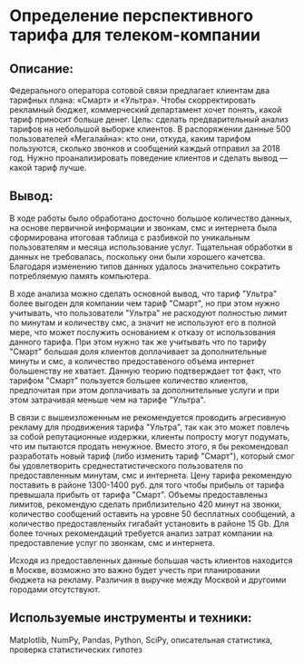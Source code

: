 # Определение перспективного тарифа для телеком-компании

## Описание:
Федерального оператора сотовой связи предлагает клиентам два тарифных плана: «Смарт» и «Ультра». Чтобы скорректировать рекламный бюджет, коммерческий департамент хочет понять, какой тариф приносит больше денег.
Цель: сделать предварительный анализ тарифов на небольшой выборке клиентов. В распоряжении данные 500 пользователей «Мегалайна»: кто они, откуда, каким тарифом пользуются, сколько звонков и сообщений каждый отправил за 2018 год. Нужно проанализировать поведение клиентов и сделать вывод — какой тариф лучше.

## Вывод:
В ходе работы было обработано досточно большое количество данных, на основе первичной информации и звонкам, смс и интернета была сформирована итоговая таблица с разбивкой по уникальным пользователям и месяца использование услуг. Тщательная обработки в данных не требовалась, поскольку они были хорошего качетсва. Благодаря изменению типов данных удалось значительно сократить потребляемую память компьютера.

В ходе анализа можно сделать основной вывод, что тариф "Ультра" более выгоден для компании чем тариф "Смарт", но при этом нужно учитывать, что пользователи "Ультра" не расходуют полностью лимит по минутам и количеству смс, а значит не используют его в полной мере, что может послужить основанием к отказу от использования данного тарифа. При этом нужно так же учитывать что по тарифу "Смарт" большая доля клиентов доплачивает за дополнительные минуты и смс, а количество предоставеного объема интернет большенству не хватает. Данную теорию подтверждает тот факт, что тарифом "Смарт" пользуется большее количество клиентов, предпочитая при этом доплачивать за дополнительные услуги и при этом затрачивая меньше чем на тарифе "Ультра".

В связи с вышеизложенным не рекомендуется проводить агресивную рекламу для продвижения тарифа "Ультра", так как это может повлечь за собой репутационные издержки, клиенты попросту могут подумать, что им пытаются продать ненужное. Вместо этого, я бы рекомендовал разработать новый тариф (либо изменить тариф "Смарт"), который смог бы удовлетворить среднестатистического пользователя по предоставленным минутам, смс и интернета. Цену тарифа рекомендую поставить в районе 1300-1400 руб. для того чтобы прибыль от тарифа превышала прибыть от тарифа "Смарт". Объемы предоставленыз лимитов, рекомендую сделать приблизительно 420 минут на звонки, количество сообщений оставить на уровне 50 бесплатных сообщений, а количество предоставленыйх гигабайт установить в районе 15 Gb. Для более точных рекомендаций требуется анализ затрат компании на предоставление услуг по звонкам, смс и интернета.

Исходя из предоставленных данные большая часть клиентов находится в Москве, возможно это важно будет учесть при планировании бюджета на рекламу. Различия в выручке между Москвой и другоими городами отсутствуют.

## Используемые инструменты и техники:
Matplotlib, NumPy, Pandas, Python, SciPy, описательная статистика, проверка статистических гипотез
